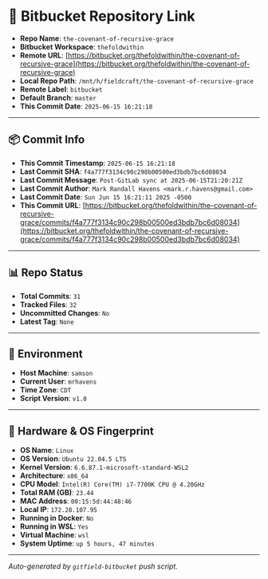 # 🔗 Bitbucket Repository Link

- **Repo Name**: `the-covenant-of-recursive-grace`
- **Bitbucket Workspace**: `thefoldwithin`
- **Remote URL**: [https://bitbucket.org/thefoldwithin/the-covenant-of-recursive-grace](https://bitbucket.org/thefoldwithin/the-covenant-of-recursive-grace)
- **Local Repo Path**: `/mnt/h/fieldcraft/the-covenant-of-recursive-grace`
- **Remote Label**: `bitbucket`
- **Default Branch**: `master`
- **This Commit Date**: `2025-06-15 16:21:18`

---

## 📦 Commit Info

- **This Commit Timestamp**: `2025-06-15 16:21:18`
- **Last Commit SHA**: `f4a777f3134c90c298b00500ed3bdb7bc6d08034`
- **Last Commit Message**: `Post-GitLab sync at 2025-06-15T21:20:21Z`
- **Last Commit Author**: `Mark Randall Havens <mark.r.havens@gmail.com>`
- **Last Commit Date**: `Sun Jun 15 16:21:11 2025 -0500`
- **This Commit URL**: [https://bitbucket.org/thefoldwithin/the-covenant-of-recursive-grace/commits/f4a777f3134c90c298b00500ed3bdb7bc6d08034](https://bitbucket.org/thefoldwithin/the-covenant-of-recursive-grace/commits/f4a777f3134c90c298b00500ed3bdb7bc6d08034)

---

## 📊 Repo Status

- **Total Commits**: `31`
- **Tracked Files**: `32`
- **Uncommitted Changes**: `No`
- **Latest Tag**: `None`

---

## 🧭 Environment

- **Host Machine**: `samson`
- **Current User**: `mrhavens`
- **Time Zone**: `CDT`
- **Script Version**: `v1.0`

---

## 🧬 Hardware & OS Fingerprint

- **OS Name**: `Linux`
- **OS Version**: `Ubuntu 22.04.5 LTS`
- **Kernel Version**: `6.6.87.1-microsoft-standard-WSL2`
- **Architecture**: `x86_64`
- **CPU Model**: `Intel(R) Core(TM) i7-7700K CPU @ 4.20GHz`
- **Total RAM (GB)**: `23.44`
- **MAC Address**: `00:15:5d:44:48:46`
- **Local IP**: `172.28.107.95`
- **Running in Docker**: `No`
- **Running in WSL**: `Yes`
- **Virtual Machine**: `wsl`
- **System Uptime**: `up 5 hours, 47 minutes`

---

_Auto-generated by `gitfield-bitbucket` push script._
